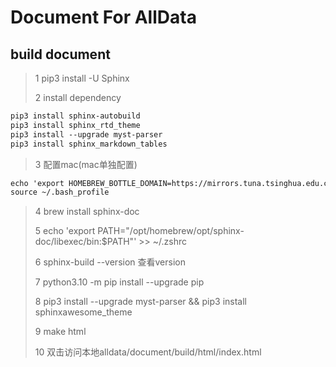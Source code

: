 # Document For AllData

## build document 
> 1 pip3 install -U Sphinx
> 
> 2 install dependency
> 
```markdown
pip3 install sphinx-autobuild
pip3 install sphinx_rtd_theme
pip3 install --upgrade myst-parser
pip3 install sphinx_markdown_tables
```
> 3 配置mac(mac单独配置)
```markdown
echo 'export HOMEBREW_BOTTLE_DOMAIN=https://mirrors.tuna.tsinghua.edu.cn/homebrew-bottles' >> ~/.bash_profile
source ~/.bash_profile
```
> 4 brew install sphinx-doc
> 
> 5 echo 'export PATH="/opt/homebrew/opt/sphinx-doc/libexec/bin:$PATH"' >> ~/.zshrc
> 
> 6 sphinx-build --version  查看version
> 
> 7 python3.10 -m pip install --upgrade pip
> 
> 8  pip3 install --upgrade myst-parser && pip3 install sphinxawesome_theme
> 
> 9 make html
> 
> 10 双击访问本地alldata/document/build/html/index.html
> 
